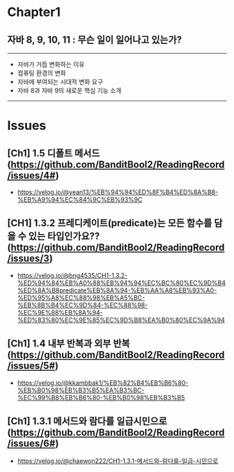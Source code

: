 # Chapter1
## 자바 8, 9, 10, 11 : 무슨 일이 일어나고 있는가?

---
- 자바가 거듭 변화하는 이유
- 컴퓨팅 환경의 변화
- 자바에 부여되는 시대적 변화 요구
- 자바 8과 자바 9의 새로운 핵심 기능 소개

---

# Issues
## [Ch1] 1.5 디폴트 메서드(https://github.com/BanditBool2/ReadingRecord/issues/4#)
- https://velog.io/@yean13/%EB%94%94%ED%8F%B4%ED%8A%B8-%EB%A9%94%EC%84%9C%EB%93%9C

## [CH1] 1.3.2 프레디케이트(predicate)는 모든 함수를 담을 수 있는 타입인가요??(https://github.com/BanditBool2/ReadingRecord/issues/3)
- https://velog.io/@bng4535/CH1-1.3.2-%ED%94%84%EB%A0%88%EB%94%94%EC%BC%80%EC%9D%B4%ED%8A%B8predicate%EB%8A%94-%EB%AA%A8%EB%93%A0-%ED%95%A8%EC%88%98%EB%A5%BC-%EB%8B%B4%EC%9D%84-%EC%88%98-%EC%9E%88%EB%8A%94-%ED%83%80%EC%9E%85%EC%9D%B8%EA%B0%80%EC%9A%94

## [Ch1] 1.4 내부 반복과 외부 반복(https://github.com/BanditBool2/ReadingRecord/issues/5#)
- https://velog.io/@kkambbak1/%EB%82%B4%EB%B6%80-%EB%B0%98%EB%B3%B5%EA%B3%BC-%EC%99%B8%EB%B6%80-%EB%B0%98%EB%B3%B5

## [Ch1] 1.3.1 메서드와 람다를 일급시민으로 (https://github.com/BanditBool2/ReadingRecord/issues/6#)
- https://velog.io/@chaewon222/CH1-1.3.1-메서드와-람다를-일급-시민으로
